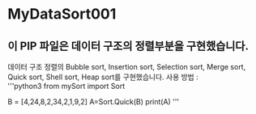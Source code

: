 # MyDataSort001
## 이 PIP 파일은 데이터 구조의 정렬부분을 구현했습니다.
데이터 구조 정렬의 Bubble sort, Insertion sort, Selection sort, Merge sort, Quick sort, Shell sort, Heap sort를 구현했습니다.   사용 방법 :   
'''python3
from mySort import Sort

B = [4,24,8,2,34,2,1,9,2]
A=Sort.Quick(B)
print(A)
'''
